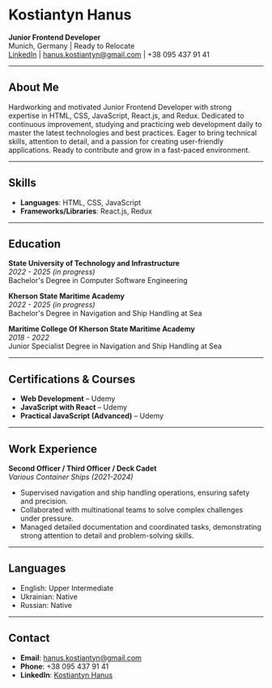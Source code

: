 # Kostiantyn Hanus

**Junior Frontend Developer**  
Munich, Germany | Ready to Relocate  
[LinkedIn](https://www.linkedin.com/in/hanuskostiantyn/) | hanus.kostiantyn@gmail.com | +38 095 437 91 41

---

## About Me

Hardworking and motivated Junior Frontend Developer with strong expertise in HTML, CSS, JavaScript, React.js, and Redux. Dedicated to continuous improvement, studying and practicing web development daily to master the latest technologies and best practices. Eager to bring technical skills, attention to detail, and a passion for creating user-friendly applications. Ready to contribute and grow in a fast-paced environment.

---

## Skills

- **Languages**: HTML, CSS, JavaScript
- **Frameworks/Libraries**: React.js, Redux
  
---

## Education

**State University of Technology and Infrastructure**  
*2022 - 2025 (in progress)*  
Bachelor's Degree in Computer Software Engineering

**Kherson State Maritime Academy**  
*2022 - 2025 (in progress)*  
Bachelor's Degree in Navigation and Ship Handling at Sea

**Maritime College Of Kherson State Maritime Academy**  
*2018 - 2022*  
Junior Specialist Degree in Navigation and Ship Handling at Sea

---

## Certifications & Courses

- **Web Development** – Udemy  
- **JavaScript with React** – Udemy  
- **Practical JavaScript (Advanced)** – Udemy

---

## Work Experience

**Second Officer / Third Officer / Deck Cadet**  
*Various Container Ships (2021-2024)*  
- Supervised navigation and ship handling operations, ensuring safety and precision.  
- Collaborated with multinational teams to solve complex challenges under pressure.  
- Managed detailed documentation and coordinated tasks, demonstrating strong attention to detail and problem-solving skills.

---

## Languages

- English: Upper Intermediate  
- Ukrainian: Native  
- Russian: Native  

---

## Contact

- **Email**: hanus.kostiantyn@gmail.com  
- **Phone**: +38 095 437 91 41  
- **LinkedIn**: [Kostiantyn Hanus](https://www.linkedin.com/in/hanuskostiantyn/)
